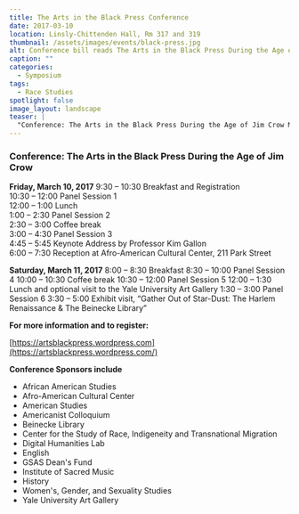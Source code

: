 ```yaml
---
title: The Arts in the Black Press Conference
date: 2017-03-10 
location: Linsly-Chittenden Hall, Rm 317 and 319
thumbnail: /assets/images/events/black-press.jpg
alt: Conference bill reads The Arts in the Black Press During the Age of Jim Crow and gives location and date of conference in stylized black lettering on aged paper.
caption: ""
categories: 
  - Symposium
tags:
  - Race Studies
spotlight: false 
image_layout: landscape
teaser: |
  "Conference: The Arts in the Black Press During the Age of Jim Crow March 10 and 11 at Linsly-Chittenden Hall, rooms 317 and 319 Friday, March 10, 2017 9:30 – 10:30 Breakfast and Registration 10:30 –..."
---
```


### Conference: The Arts in the Black Press During the Age of Jim Crow

**Friday, March 10, 2017**
9:30 – 10:30 Breakfast and Registration  
10:30 – 12:00 Panel Session 1  
12:00 – 1:00 Lunch  
1:00 – 2:30 Panel Session 2  
2:30 – 3:00 Coffee break  
3:00 – 4:30 Panel Session 3  
4:45 – 5:45 Keynote Address by Professor Kim Gallon  
6:00 – 7:30 Reception at Afro-American Cultural Center, 211 Park Street 

**Saturday, March 11, 2017**
8:00 – 8:30 Breakfast
8:30 – 10:00 Panel Session 4
10:00 – 10:30 Coffee break
10:30 – 12:00 Panel Session 5
12:00 – 1:30 Lunch and optional visit to the Yale University Art Gallery
1:30 – 3:00 Panel Session 6
3:30 – 5:00 Exhibit visit, “Gather Out of Star-Dust: The Harlem Renaissance &amp; The Beinecke Library”
    
**For more information and to register:**
    
[https://artsblackpress.wordpress.com](https://artsblackpress.wordpress.com/)
   
**Conference Sponsors include**
* African American Studies
* Afro-American Cultural Center
* American Studies
* Americanist Colloquium
* Beinecke Library
* Center for the Study of Race, Indigeneity and Transnational Migration
* Digital Humanities Lab
* English
* GSAS Dean's Fund
* Institute of Sacred Music
* History
* Women's, Gender, and Sexuality Studies
* Yale University Art Gallery